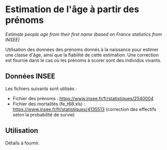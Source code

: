 # Estimation de l'âge à partir des prénoms

_Estimate people age from their first name (based on France statistics from INSEE)_

Utilisation des données des prénoms donnés à la naissance pour estimer une classe d'âge, ainsi que la fiabilité de cette estimation.
Une correction est fournie dans le cas où les prénoms à scorer sont des individus vivants. 

## Données INSEE

Les fichiers suivants sont utilisés :
* Fichier des prénoms : https://www.insee.fr/fr/statistiques/2540004
* Fichier des mortalités (fe_t68.xls) : https://www.insee.fr/fr/statistiques/4135513 (correction des effectifs selon la probabilité de survie)

## Utilisation

Détails à fournir.

